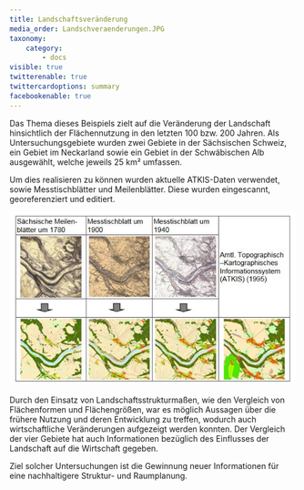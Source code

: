 ```yaml
---
title: Landschaftsveränderung
media_order: Landschveraenderungen.JPG
taxonomy:
    category:
        - docs
visible: true
twitterenable: true
twittercardoptions: summary
facebookenable: true
---
```


Das Thema dieses Beispiels zielt auf die Veränderung der Landschaft hinsichtlich der Flächennutzung in den letzten 100 bzw. 200 Jahren. Als Untersuchungsgebiete wurden zwei Gebiete in der Sächsischen Schweiz, ein Gebiet im Neckarland sowie ein Gebiet in der Schwäbischen Alb ausgewählt, welche jeweils 25 km² umfassen.

Um dies realisieren zu können wurden aktuelle ATKIS-Daten verwendet, sowie Messtischblätter und Meilenblätter. Diese wurden eingescannt, georeferenziert und editiert. 

![Landschaftsveränderungen](Landschveraenderungen.JPG?lightbox=800&classes=caption "Abb. 16: Digitalisierung der Altkarten (Quelle: WALZ 2013)")

Durch den Einsatz von Landschaftsstrukturmaßen, wie den Vergleich von Flächenformen und Flächengrößen, war es möglich Aussagen über die frühere Nutzung und deren Entwicklung zu treffen, wodurch auch wirtschaftliche Veränderungen aufgezeigt werden konnten. Der Vergleich der vier Gebiete hat auch Informationen bezüglich des Einflusses der Landschaft auf die Wirtschaft gegeben. 

Ziel solcher Untersuchungen ist die Gewinnung neuer Informationen für eine nachhaltigere Struktur- und Raumplanung.
